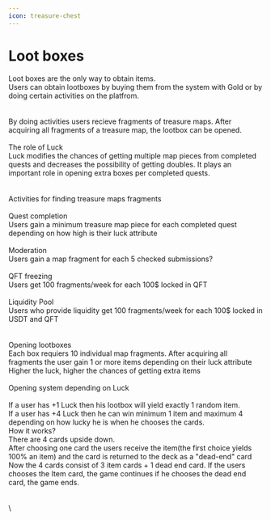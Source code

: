```yaml
---
icon: treasure-chest
---
```


# Loot boxes

Loot boxes are the only way to obtain items. \
Users can obtain lootboxes by buying them from the system with Gold or by doing certain activities on the platfrom. \
\
\
By doing activities users recieve fragments of treasure maps. After acquiring all fragments of a treasure map, the lootbox can be opened. \
\
The role of Luck\
Luck modifies the chances of getting multiple map pieces from completed quests and decreases the possibility of getting doubles. It plays an important role in opening extra boxes per completed quests.\
\
\
Activities for finding treasure maps fragments\
\
Quest completion\
Users gain a minimum treasure map piece for each completed quest depending on how high is their luck attribute\
\
Moderation\
Users gain a map fragment for each 5 checked submissions?\
\
QFT freezing\
Users get 100 fragments/week for each 100$ locked in QFT\
\
Liquidity Pool\
Users who provide liquidity get 100 fragments/week for each 100$ locked in USDT and QFT\
\
\
Opening lootboxes\
Each box requiers 10 individual map fragments. After acquiring all fragments the user gain 1 or more items depending on their luck attribute\
Higher the luck, higher the chances of getting extra items\
\
Opening system depending on Luck\
\
If a user has +1 Luck then his lootbox will yield exactly 1 random item. \
If a user has +4 Luck then he can win minimum 1 item and maximum 4 depending on how lucky he is when he chooses the cards. \
How it works?\
There are 4 cards upside down.\
After choosing one card the users receive the item(the first choice yields 100% an item) and the card is returned to the deck as a "dead-end" card\
Now the 4 cards consist of 3 item cards + 1 dead end card. If the users chooses the Item card, the game continues if he chooses the dead end card, the game ends. \
\
\
\
